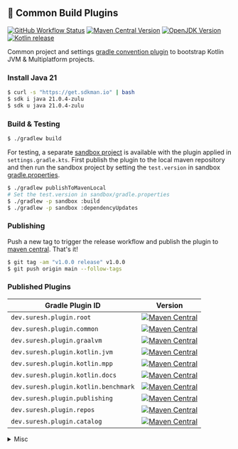 🐘 Common Build Plugins
----------

[![GitHub Workflow Status][gha_badge]][gha_url]
[![Maven Central Version][maven_img]][maven_url]
[![OpenJDK Version][java_img]][java_url]
[![Kotlin release][kt_img]][kt_url]

Common project and
settings [gradle convention plugin](https://docs.gradle.org/current/samples/sample_convention_plugins.html) to bootstrap
Kotlin JVM & Multiplatform projects.

### Install Java 21

```bash
$ curl -s "https://get.sdkman.io" | bash
$ sdk i java 21.0.4-zulu
$ sdk u java 21.0.4-zulu
```

### Build & Testing

  ```bash
  $ ./gradlew build
  ```

For testing, a separate [sandbox project](/sandbox) is available with the plugin applied in `settings.gradle.kts`.
First publish the plugin to the local maven repository and then run the sandbox project by setting the `test.version` in
sandbox [gradle.properties](/sandbox/gradle.properties).

   ```bash
   $ ./gradlew publishToMavenLocal
   # Set the test.version in sandbox/gradle.properties
   $ ./gradlew -p sandbox :build
   $ ./gradlew -p sandbox :dependencyUpdates
   ```

### Publishing

Push a new tag to trigger the release workflow and publish the plugin
to [maven central](https://repo1.maven.org/maven2/dev/suresh/build/). That's it!

   ```bash
   $ git tag -am "v1.0.0 release" v1.0.0
   $ git push origin main --follow-tags
   ```

### Published Plugins

| **Gradle Plugin ID**                 | **Version**                                                                                                                                                                                                                                |
|--------------------------------------|--------------------------------------------------------------------------------------------------------------------------------------------------------------------------------------------------------------------------------------------|
| `dev.suresh.plugin.root`             | [![Maven Central](https://img.shields.io/maven-central/v/dev.suresh.plugin.root/dev.suresh.plugin.root.gradle.plugin?logo=gradle&logoColor=white&color=00B4E6)](https://repo1.maven.org/maven2/dev/suresh/plugin/)                         |
| `dev.suresh.plugin.common`           | [![Maven Central](https://img.shields.io/maven-central/v/dev.suresh.plugin.common/dev.suresh.plugin.common.gradle.plugin?logo=gradle&logoColor=white&color=00B4E6)](https://repo1.maven.org/maven2/dev/suresh/plugin/)                     |
| `dev.suresh.plugin.graalvm`          | [![Maven Central](https://img.shields.io/maven-central/v/dev.suresh.plugin.graalvm/dev.suresh.plugin.graalvm.gradle.plugin?logo=gradle&logoColor=white&color=00B4E6)](https://repo1.maven.org/maven2/dev/suresh/plugin/)                   |
| `dev.suresh.plugin.kotlin.jvm`       | [![Maven Central](https://img.shields.io/maven-central/v/dev.suresh.plugin.kotlin.jvm/dev.suresh.plugin.kotlin.jvm.gradle.plugin?logo=gradle&logoColor=white&color=00B4E6)](https://repo1.maven.org/maven2/dev/suresh/plugin/)             |
| `dev.suresh.plugin.kotlin.mpp`       | [![Maven Central](https://img.shields.io/maven-central/v/dev.suresh.plugin.kotlin.mpp/dev.suresh.plugin.kotlin.mpp.gradle.plugin?logo=gradle&logoColor=white&color=00B4E6)](https://repo1.maven.org/maven2/dev/suresh/plugin/)             |
| `dev.suresh.plugin.kotlin.docs`      | [![Maven Central](https://img.shields.io/maven-central/v/dev.suresh.plugin.kotlin.docs/dev.suresh.plugin.kotlin.docs.gradle.plugin?logo=gradle&logoColor=white&color=00B4E6)](https://repo1.maven.org/maven2/dev/suresh/plugin/)           |
| `dev.suresh.plugin.kotlin.benchmark` | [![Maven Central](https://img.shields.io/maven-central/v/dev.suresh.plugin.kotlin.benchmark/dev.suresh.plugin.kotlin.benchmark.gradle.plugin?logo=gradle&logoColor=white&color=00B4E6)](https://repo1.maven.org/maven2/dev/suresh/plugin/) |
| `dev.suresh.plugin.publishing`       | [![Maven Central](https://img.shields.io/maven-central/v/dev.suresh.plugin.publishing/dev.suresh.plugin.publishing.gradle.plugin?logo=gradle&logoColor=white&color=00B4E6)](https://repo1.maven.org/maven2/dev/suresh/plugin/)             |
| `dev.suresh.plugin.repos`            | [![Maven Central](https://img.shields.io/maven-central/v/dev.suresh.plugin.repos/dev.suresh.plugin.repos.gradle.plugin?logo=gradle&logoColor=white&color=00B4E6)](https://repo1.maven.org/maven2/dev/suresh/plugin/)                       |
| `dev.suresh.plugin.catalog`          | [![Maven Central](https://img.shields.io/maven-central/v/dev.suresh.plugin.catalog/dev.suresh.plugin.catalog.gradle.plugin?logo=gradle&logoColor=white&color=00B4E6)](https://repo1.maven.org/maven2/dev/suresh/plugin/)                   |

<details>
<summary>Misc</summary>

### Maven Central

* Publishing

  ```bash
  # Publish to local maven repository
  $ ./gradlew publishToMavenLocal
  $  tree  ~/.m2/repository/dev/suresh/build/

  # Publish the plugins to maven central
  $ ./gradlew publishPluginMavenPublicationToMavenCentralRepository

  # Publish the catalog to maven central
  $ ./gradlew :catalog:publishToMavenCentral
  $ ./gradlew :catalog:publishAndReleaseToMavenCentral
  ```

</details>


<!-- Badges -->

[java_url]: https://www.azul.com/downloads/?version=java-21-lts&package=jdk#zulu

[java_img]: https://img.shields.io/badge/OpenJDK-21-e76f00?logo=openjdk&logoColor=e76f00

[kt_url]: https://github.com/JetBrains/kotlin/releases/latest

[kt_img]: https://img.shields.io/github/v/release/Jetbrains/kotlin?include_prereleases&color=7f53ff&label=Kotlin&logo=kotlin&logoColor=7f53ff

[maven_img]: https://img.shields.io/maven-central/v/dev.suresh.build/plugins?logo=gradle&logoColor=white&color=00B4E6

[maven_url]: https://central.sonatype.com/search?namespace=dev.suresh.build

[maven_dl]: https://search.maven.org/remote_content?g=dev.suresh.build&a=plugins&v=LATEST

[gha_url]: https://github.com/sureshg/build-commons/actions/workflows/build.yml

[gha_badge]: https://img.shields.io/github/actions/workflow/status/sureshg/build-commons/build.yml?branch=main&color=green&label=Build&logo=Github-Actions&logoColor=green

[sty_url]: https://kotlinlang.org/docs/coding-conventions.html

[sty_img]: https://img.shields.io/badge/style-Kotlin--Official-40c4ff.svg?style=for-the-badge&logo=kotlin&logoColor=40c4ff
